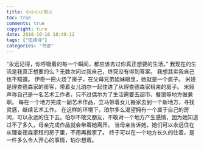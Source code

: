```yaml
---
title: 小小小小的火
toc: true
comments: true
copyright: ture
date: 2018-10-16 18:49:11
tags: ["伍绮诗"]
categories: "书迹"
---
```

“永远记得，你呼吸着的每一个瞬间，都应该去过你真正想要的生活。”
我现在的生活是我真正想要的么？无数次问过我自己，终究没有得到答案。
我想其实我自己也不知道。
伊奇一把火烧了房子，在父母兄弟姐妹眼里，她就是一个疯子。
米娅是理查德森家的房客，带着女儿珀尔一起住进了从理查德森家租来的房子。
米娅声称自己是一名艺术工作者，只不过偶尔为了生活需要去超市、餐馆等地方做兼职。
每在一个地方完成一副艺术作品，立马带着女儿搬家去到一个新地方。寻找灵感，继续艺术工作。
在这样的环境下，珀尔多么渴望拥有一个属于自己的房间，可以永远的住下去。珀尔不敢交朋友，不敢对一个地方产生感情，因为她知道过不了多久，母亲完成作品就会带着她离开。
当母亲告诉她，她们可以永远住在从理查德森家租的房子里，不用再搬家了。
终于可以在一个地方长久的住着，是一件多么令人开心的事情，珀尔想着。